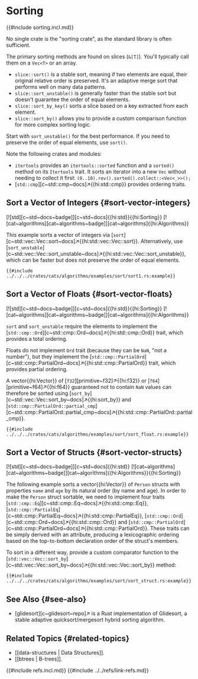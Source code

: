# Sorting

{{#include sorting.incl.md}}

No single crate is the "sorting crate", as the standard library is often sufficient.

The primary sorting methods are found on slices (`&[T]`). You'll typically call them on a `Vec<T>` or an array.

- `slice::sort()` is a stable sort, meaning if two elements are equal, their original relative order is preserved. It's an adaptive merge sort that performs well on many data patterns.
- `slice::sort_unstable()` is generally faster than the stable sort but doesn't guarantee the order of equal elements.
- `slice::sort_by_key()` sorts a slice based on a key extracted from each element.
- `slice::sort_by()` allows you to provide a custom comparison function for more complex sorting logic.

Start with `sort_unstable()` for the best performance. If you need to preserve the order of equal elements, use `sort()`.

Note the following crates and modules:

- `itertools` provides an `itertools::sorted` function and a `sorted()` method on its `Itertools` trait. It sorts an iterator into a new `Vec` without needing to collect it first: `(0..10).rev().sorted().collect::<Vec<_>>();`
- [`std::cmp`][c~std::cmp~docs]↗{{hi:std::cmp}} provides ordering traits.

## Sort a Vector of Integers {#sort-vector-integers}

[![std][c~std~docs~badge]][c~std~docs]{{hi:std}}{{hi:Sorting}} [![cat~algorithms][cat~algorithms~badge]][cat~algorithms]{{hi:Algorithms}}

This example sorts a vector of integers via [`sort`][c~std::vec::Vec::sort~docs]↗{{hi:std::vec::Vec::sort}}. Alternatively, use [`sort_unstable`][c~std::vec::Vec::sort_unstable~docs]↗{{hi:std::vec::Vec::sort_unstable}}, which can be faster but does not preserve the order of equal elements.

```rust,editable
{{#include ../../../crates/cats/algorithms/examples/sort/sort1.rs:example}}
```

## Sort a Vector of Floats {#sort-vector-floats}

[![std][c~std~docs~badge]][c~std~docs]{{hi:std}}{{hi:Sorting}} [![cat~algorithms][cat~algorithms~badge]][cat~algorithms]{{hi:Algorithms}}

`sort` and `sort_unstable` require the elements to implement the [`std::cmp::Ord`][c~std::cmp::Ord~docs]↗{{hi:std::cmp::Ord}} trait, which provides a total ordering.

Floats do not implement `Ord` trait (because they can be `NaN`, "not a number"), but they implement the [`std::cmp::PartialOrd`][c~std::cmp::PartialOrd~docs]↗{{hi:std::cmp::PartialOrd}} trait, which provides partial ordering.

A vector{{hi:Vector}} of [`f32`][primitive~f32]↗{{hi:f32}} or [`f64`][primitive~f64]↗{{hi:f64}} guaranteed not to contain `NaN` values can therefore be sorted using [`sort_by`][c~std::vec::Vec::sort_by~docs]↗{{hi:sort_by}} and [`std::cmp::PartialOrd::partial_cmp`][c~std::cmp::PartialOrd::partial_cmp~docs]↗{{hi:std::cmp::PartialOrd::partial_cmp}}.

```rust,editable
{{#include ../../../crates/cats/algorithms/examples/sort/sort_float.rs:example}}
```

## Sort a Vector of Structs {#sort-vector-structs}

[![std][c~std~docs~badge]][c~std~docs]{{hi:std}} [![cat~algorithms][cat~algorithms~badge]][cat~algorithms]{{hi:Algorithms}}{{hi:Sorting}}

The following example sorts a vector{{hi:Vector}} of `Person` structs with properties `name` and `age` by its natural order (by name and age). In order to make the `Person` struct sortable, we need to implement four traits [`std::cmp::Eq`][c~std::cmp::Eq~docs]↗{{hi:std::cmp::Eq}}, [`std::cmp::PartialEq`][c~std::cmp::PartialEq~docs]↗{{hi:std::cmp::PartialEq}}, [`std::cmp::Ord`][c~std::cmp::Ord~docs]↗{{hi:std::cmp::Ord}} and [`std::cmp::PartialOrd`][c~std::cmp::PartialOrd~docs]↗{{hi:std::cmp::PartialOrd}}. These traits can be simply derived with an attribute, producing a lexicographic ordering based on the top-to-bottom declaration order of the struct's members.

To sort in a different way, provide a custom comparator function to the [`std::vec::Vec::sort_by`][c~std::vec::Vec::sort_by~docs]↗{{hi:std::vec::Vec::sort_by}} method:

```rust,editable
{{#include ../../../crates/cats/algorithms/examples/sort/sort_struct.rs:example}}
```

## See Also {#see-also}

- [glidesort][c~glidesort~repo]↗ is a Rust implementation of Glidesort, a stable adaptive quicksort/mergesort hybrid sorting algorithm.

## Related Topics {#related-topics}

- [[data-structures | Data Structures]].
- [[btrees | B-trees]].

{{#include refs.incl.md}}
{{#include ../../refs/link-refs.md}}

<div class="hidden">
</div>
